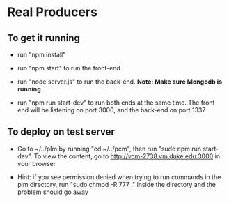 # Real Producers
## To get it running

* run "npm install"

* run "npm start" to run the front-end

* run "node server.js" to run the back-end. __Note: Make sure Mongodb is running__

* run "npm run start-dev" to run both ends at the same time. The front end will be listening on port 3000, and the back-end on port 1337

## To deploy on test server

* Go to ~/../plm by running "cd ~/../pcm", then run "sudo npm run start-dev". To view the content, go to http://vcm-2738.vm.duke.edu:3000 in your browser

* Hint: if you see permission denied when trying to run commands in the plm directory, run "sudo chmod -R 777 ." inside the directory and the problem should go away
